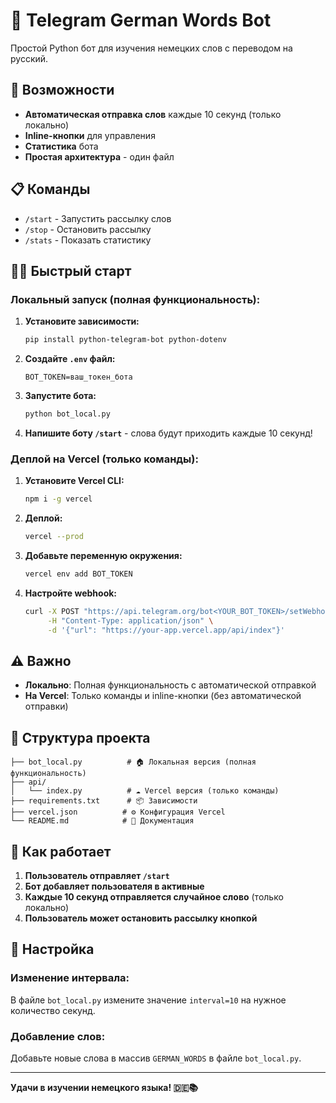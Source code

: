 # 🤖 Telegram German Words Bot

Простой Python бот для изучения немецких слов с переводом на русский.

## 🚀 Возможности

- **Автоматическая отправка слов** каждые 10 секунд (только локально)
- **Inline-кнопки** для управления
- **Статистика** бота
- **Простая архитектура** - один файл

## 📋 Команды

- `/start` - Запустить рассылку слов
- `/stop` - Остановить рассылку
- `/stats` - Показать статистику

## 🏃‍♂️ Быстрый старт

### Локальный запуск (полная функциональность):

1. **Установите зависимости:**
   ```bash
   pip install python-telegram-bot python-dotenv
   ```

2. **Создайте `.env` файл:**
   ```
   BOT_TOKEN=ваш_токен_бота
   ```

3. **Запустите бота:**
   ```bash
   python bot_local.py
   ```

4. **Напишите боту `/start`** - слова будут приходить каждые 10 секунд!

### Деплой на Vercel (только команды):

1. **Установите Vercel CLI:**
   ```bash
   npm i -g vercel
   ```

2. **Деплой:**
   ```bash
   vercel --prod
   ```

3. **Добавьте переменную окружения:**
   ```bash
   vercel env add BOT_TOKEN
   ```

4. **Настройте webhook:**
   ```bash
   curl -X POST "https://api.telegram.org/bot<YOUR_BOT_TOKEN>/setWebhook" \
        -H "Content-Type: application/json" \
        -d '{"url": "https://your-app.vercel.app/api/index"}'
   ```

## ⚠️ Важно

- **Локально**: Полная функциональность с автоматической отправкой
- **На Vercel**: Только команды и inline-кнопки (без автоматической отправки)

## 📁 Структура проекта

```
├── bot_local.py          # 🏠 Локальная версия (полная функциональность)
├── api/
│   └── index.py          # ☁️ Vercel версия (только команды)
├── requirements.txt      # 📦 Зависимости
├── vercel.json          # ⚙️ Конфигурация Vercel
└── README.md            # 📖 Документация
```

## 🎯 Как работает

1. **Пользователь отправляет `/start`**
2. **Бот добавляет пользователя в активные**
3. **Каждые 10 секунд отправляется случайное слово** (только локально)
4. **Пользователь может остановить рассылку кнопкой**

## 🔧 Настройка

### Изменение интервала:
В файле `bot_local.py` измените значение `interval=10` на нужное количество секунд.

### Добавление слов:
Добавьте новые слова в массив `GERMAN_WORDS` в файле `bot_local.py`.

---

**Удачи в изучении немецкого языка! 🇩🇪📚**
